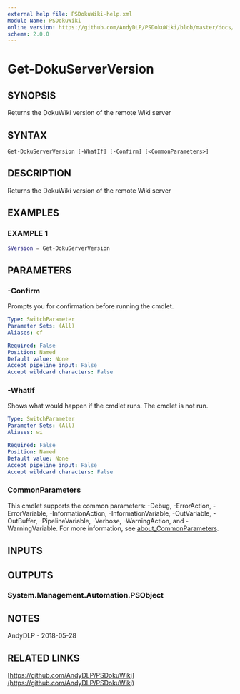 ```yaml
---
external help file: PSDokuWiki-help.xml
Module Name: PSDokuWiki
online version: https://github.com/AndyDLP/PSDokuWiki/blob/master/docs/Get-DokuServerVersion.md
schema: 2.0.0
---
```


# Get-DokuServerVersion

## SYNOPSIS
Returns the DokuWiki version of the remote Wiki server

## SYNTAX

```
Get-DokuServerVersion [-WhatIf] [-Confirm] [<CommonParameters>]
```

## DESCRIPTION
Returns the DokuWiki version of the remote Wiki server

## EXAMPLES

### EXAMPLE 1
```powershell
$Version = Get-DokuServerVersion
```

## PARAMETERS

### -Confirm
Prompts you for confirmation before running the cmdlet.

```yaml
Type: SwitchParameter
Parameter Sets: (All)
Aliases: cf

Required: False
Position: Named
Default value: None
Accept pipeline input: False
Accept wildcard characters: False
```

### -WhatIf
Shows what would happen if the cmdlet runs. The cmdlet is not run.

```yaml
Type: SwitchParameter
Parameter Sets: (All)
Aliases: wi

Required: False
Position: Named
Default value: None
Accept pipeline input: False
Accept wildcard characters: False
```

### CommonParameters
This cmdlet supports the common parameters: -Debug, -ErrorAction, -ErrorVariable, -InformationAction, -InformationVariable, -OutVariable, -OutBuffer, -PipelineVariable, -Verbose, -WarningAction, and -WarningVariable. For more information, see [about_CommonParameters](http://go.microsoft.com/fwlink/?LinkID=113216).

## INPUTS

## OUTPUTS

### System.Management.Automation.PSObject
## NOTES
AndyDLP - 2018-05-28

## RELATED LINKS

[https://github.com/AndyDLP/PSDokuWiki](https://github.com/AndyDLP/PSDokuWiki)

